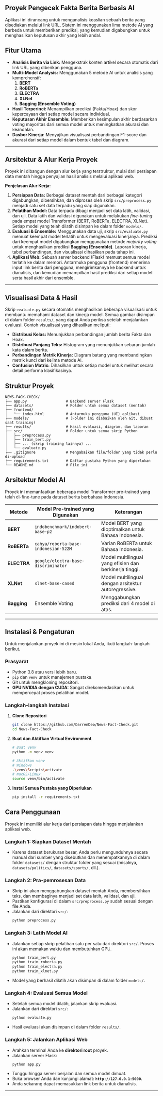 ## Proyek Pengecek Fakta Berita Berbasis AI

Aplikasi ini dirancang untuk menganalisis keaslian sebuah berita yang disediakan melalui link URL. Sistem ini menggunakan lima metode AI yang berbeda untuk memberikan prediksi, yang kemudian digabungkan untuk menghasilkan keputusan akhir yang lebih andal.

## Fitur Utama

-   **Analisis Berita via Link:** Mengekstrak konten artikel secara otomatis dari link URL yang diberikan pengguna.
-   **Multi-Model Analysis:** Menggunakan 5 metode AI untuk analisis yang komprehensif:
    1.  **BERT**
    2.  **RoBERTa**
    3.  **ELECTRA**
    4.  **XLNet**
    5.  **Bagging (Ensemble Voting)**
-   **Hasil Terperinci:** Menampilkan prediksi (Fakta/Hoax) dan skor kepercayaan dari setiap model secara individual.
-   **Keputusan Akhir Ensemble:** Memberikan kesimpulan akhir berdasarkan voting mayoritas dari semua model untuk meningkatkan akurasi dan keandalan.
-   **Dasbor Kinerja:** Menyajikan visualisasi perbandingan F1-score dan akurasi dari setiap model dalam bentuk tabel dan diagram.

---

## Arsitektur & Alur Kerja Proyek

Proyek ini dibangun dengan alur kerja yang terstruktur, mulai dari persiapan data mentah hingga penyajian hasil analisis melalui aplikasi web.

**Penjelasan Alur Kerja:**

1.  **Persiapan Data:** Berbagai dataset mentah dari berbagai kategori digabungkan, dibersihkan, dan diproses oleh skrip `src/preprocess.py` menjadi satu set data terpadu yang siap digunakan.
2.  **Pelatihan Model:** Data terpadu dibagi menjadi set data latih, validasi, dan uji. Data latih dan validasi digunakan untuk melakukan *fine-tuning* pada empat model Transformer (BERT, RoBERTa, ELECTRA, XLNet). Setiap model yang telah dilatih disimpan ke dalam folder `models/`.
3.  **Evaluasi & Ensemble:** Menggunakan data uji, skrip `src/evaluate.py` memuat keempat model terlatih untuk mengevaluasi kinerjanya. Prediksi dari keempat model digabungkan menggunakan metode *majority voting* untuk menghasilkan prediksi **Bagging (Ensemble)**. Laporan kinerja, tabel perbandingan, dan visualisasi dihasilkan pada tahap ini.
4.  **Aplikasi Web:** Sebuah server backend (Flask) memuat semua model terlatih ke dalam memori. Antarmuka pengguna (frontend) menerima input link berita dari pengguna, mengirimkannya ke backend untuk dianalisis, dan kemudian menampilkan hasil prediksi dari setiap model serta hasil akhir dari ensemble.

---

## Visualisasi Data & Hasil

Skrip `evaluate.py` secara otomatis menghasilkan beberapa visualisasi untuk membantu memahami dataset dan kinerja model. Semua gambar disimpan di dalam folder `results/`, yang dapat Anda periksa setelah menjalankan evaluasi. Contoh visualisasi yang dihasilkan meliputi:

* **Distribusi Kelas:** Menunjukkan perbandingan jumlah berita Fakta dan Hoax.
* **Distribusi Panjang Teks:** Histogram yang menunjukkan sebaran jumlah kata dalam berita.
* **Perbandingan Metrik Kinerja:** Diagram batang yang membandingkan metrik kunci dari kelima metode AI.
* **Confusion Matrix:** Dihasilkan untuk setiap model untuk melihat secara detail performa klasifikasinya.

## Struktur Proyek

```
NEWS-FACK-CHECK/
├── app.py                  # Backend server Flask
├── datasets/               # Folder untuk semua dataset (mentah)
├── frontend/
│   └── index.html          # Antarmuka pengguna (UI) aplikasi
├── models/                 # (Folder ini diabaikan oleh Git, dibuat saat training)
├── results/                # Hasil evaluasi, diagram, dan laporan
├── src/                    # Folder untuk semua skrip Python
│   ├── preprocess.py
│   ├── train_bert.py
│   ├── ... (skrip training lainnya) ...
│   └── evaluate.py
├── .gitignore              # Mengabaikan file/folder yang tidak perlu di-upload
├── requirements.txt        # Daftar pustaka Python yang diperlukan
└── README.md               # File ini
```

## Arsitektur Model AI

Proyek ini memanfaatkan beberapa model Transformer pre-trained yang telah di-fine-tune pada dataset berita berbahasa Indonesia.

| Metode              | Model Pre-trained yang Digunakan                   | Keterangan                                      |
| ------------------ | -------------------------------------------------- | ----------------------------------------------- |
| **BERT** | `indobenchmark/indobert-base-p2`                   | Model BERT yang dioptimalkan untuk Bahasa Indonesia.  |
| **RoBERTa** | `cahya/roberta-base-indonesian-522M`             | Varian RoBERTa untuk Bahasa Indonesia.            |
| **ELECTRA** | `google/electra-base-discriminator`                | Model multilingual yang efisien dan berkinerja tinggi. |
| **XLNet** | `xlnet-base-cased`                                 | Model multilingual dengan arsitektur autoregressive. |
| **Bagging** | Ensemble Voting                                    | Menggabungkan prediksi dari 4 model di atas.      |

---

## Instalasi & Pengaturan

Untuk menjalankan proyek ini di mesin lokal Anda, ikuti langkah-langkah berikut.

### Prasyarat

-   Python 3.8 atau versi lebih baru.
-   `pip` dan `venv` untuk manajemen pustaka.
-   Git untuk mengkloning repositori.
-   **GPU NVIDIA dengan CUDA:** Sangat direkomendasikan untuk mempercepat proses pelatihan model.

### Langkah-langkah Instalasi

1.  **Clone Repositori**
    ```bash
    git clone https://github.com/DarrenDeo/News-Fact-Check.git
    cd News-Fact-Check
    ```

2.  **Buat dan Aktifkan Virtual Environment**
    ```bash
    # Buat venv
    python -m venv venv

    # Aktifkan venv
    # Windows
    .\venv\Scripts\activate
    # macOS/Linux
    source venv/bin/activate
    ```

3.  **Instal Semua Pustaka yang Diperlukan**
    ```bash
    pip install -r requirements.txt
    ```

## Cara Penggunaan

Proyek ini memiliki alur kerja dari persiapan data hingga menjalankan aplikasi web.

### Langkah 1: Siapkan Dataset Mentah

-   Karena dataset berukuran besar, Anda perlu mengunduhnya secara manual dari sumber yang disebutkan dan menempatkannya di dalam folder `datasets/` dengan struktur folder yang sesuai (misalnya, `datasets/politics/`, `datasets/sports/`, dll.).

### Langkah 2: Pra-pemrosesan Data

-   Skrip ini akan menggabungkan dataset mentah Anda, membersihkan teks, dan membaginya menjadi set data latih, validasi, dan uji.
-   Pastikan konfigurasi di dalam `src/preprocess.py` sudah sesuai dengan file Anda.
-   Jalankan dari direktori `src/`:
    ```bash
    python preprocess.py
    ```

### Langkah 3: Latih Model AI

-   Jalankan setiap skrip pelatihan satu per satu dari direktori `src/`. Proses ini akan memakan waktu dan membutuhkan GPU.
    ```bash
    python train_bert.py
    python train_roberta.py
    python train_electra.py
    python train_xlnet.py
    ```
-   Model yang berhasil dilatih akan disimpan di dalam folder `models/`.

### Langkah 4: Evaluasi Semua Model

-   Setelah semua model dilatih, jalankan skrip evaluasi.
-   Jalankan dari direktori `src/`:
    ```bash
    python evaluate.py
    ```
-   Hasil evaluasi akan disimpan di dalam folder `results/`.

### Langkah 5: Jalankan Aplikasi Web

-   Arahkan terminal Anda ke **direktori root** proyek.
-   Jalankan server Flask:
    ```bash
    python app.py
    ```
-   Tunggu hingga server berjalan dan semua model dimuat.
-   Buka browser Anda dan kunjungi alamat: **`http://127.0.0.1:5000`**.
-   Anda sekarang dapat memasukkan link berita untuk dianalisis.

---
